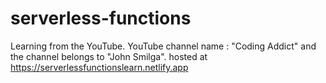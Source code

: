 # serverless-functions
Learning from the YouTube. YouTube channel name : "Coding Addict" and the channel belongs to "John Smilga".
hosted at https://serverlessfunctionslearn.netlify.app
